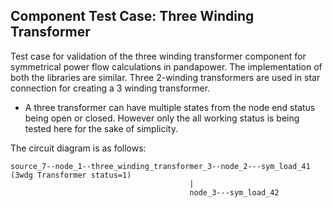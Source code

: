 <!--
SPDX-FileCopyrightText: 2022 Contributors to the Power Grid Model project <dynamic.grid.calculation@alliander.com>

SPDX-License-Identifier: MPL-2.0
-->
## Component Test Case: Three Winding Transformer

Test case for validation of the three winding transformer component for symmetrical power flow calculations in pandapower. The implementation of both the libraries are similar. Three 2-winding transformers are used in star connection for creating a 3 winding transformer.
- A three transformer can have multiple states from the node end status being open or closed. However only the all working status is being tested here for the sake of simplicity. 

The circuit diagram is as follows:
```
source_7--node_1--three_winding_transformer_3--node_2---sym_load_41              (3wdg Transformer status=1)
                                        |
                                        node_3---sym_load_42
```
